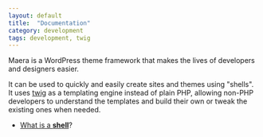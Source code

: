 ```yaml
---
layout: default
title:  "Documentation"
category: development
tags: development, twig
---
```


Maera is a WordPress theme framework that makes the lives of developers and designers easier.

It can be used to quickly and easily create sites and themes using "shells".  
It uses [twig](http://twig.sensiolabs.org/) as a templating engine instead of plain PHP, allowing non-PHP developers to understand the templates and build their own or tweak the existing ones when needed.

* [What is a **shell**](/docs/shells)?
